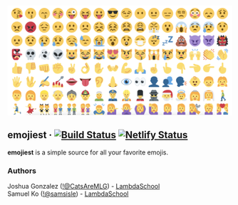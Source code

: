 ![emojiest](./src/assets/images/emojis.png)

## emojiest &middot; [![Build Status](https://travis-ci.com/samsisle/react-suspense.svg?branch=master)](https://travis-ci.com/samsisle/react-suspense) [![Netlify Status](https://api.netlify.com/api/v1/badges/5f5eec65-fb0a-4eb2-85ca-a7ea396c6b35/deploy-status)](https://app.netlify.com/sites/emojiest/deploys)

**emojiest** is a simple source for all your favorite emojis.

### Authors

Joshua Gonzalez ([!@CatsAreMLG](https://github.com/CatsAreMLG])) - [LambdaSchool](https://lambdaschool.com/)<br>
Samuel Ko ([!@samsisle](https://github.com/samsisle)) - [LambdaSchool](https://lambdaschool.com/)
